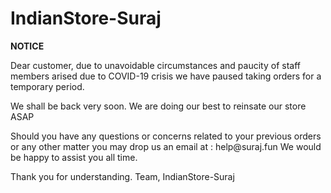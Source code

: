 # IndianStore-Suraj
**NOTICE**
<html>
<body> 
Dear customer,
  due to unavoidable circumstances and paucity of staff members arised due to COVID-19 crisis we have paused taking orders for a temporary period. <p>
We shall be back very soon. We are doing our best to reinsate our store ASAP <p>
Should you have any questions or concerns related to your previous orders or any other matter you may drop us an email at : help@suraj.fun
We would be happy to assist you all time. <p>
Thank you for understanding.
Team,
  IndianStore-Suraj
